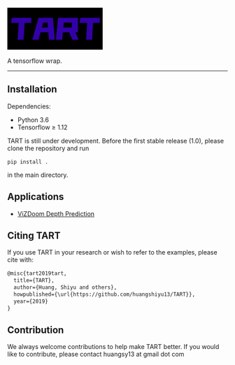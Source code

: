![](./docs/images/TART_mini.png)

A tensorflow wrap.

------



## Installation
Dependencies:

- Python 3.6
- Tensorflow ≥ 1.12



TART is still under development. Before the first stable release (1.0), please clone the repository and run

```shell
pip install .
```

in the main directory. 

## Applications
- [ViZDoom Depth Prediction](https://github.com/huangshiyu13/ViZDoomDepth)

## Citing TART

If you use TART in your research or wish to refer to the examples, please cite with:

```
@misc{tart2019tart,
  title={TART},
  author={Huang, Shiyu and others},
  howpublished={\url{https://github.com/huangshiyu13/TART}},
  year={2019}
}
```



## Contribution

We always welcome contributions to help make TART better. If you would like to contribute, please  contact huangsy13 at gmail dot com